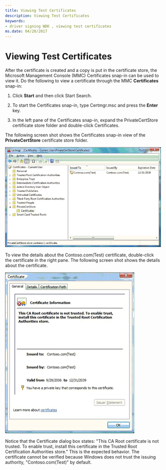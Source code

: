```yaml
---
title: Viewing Test Certificates
description: Viewing Test Certificates
keywords:
- driver signing WDK , viewing test certificates
ms.date: 04/20/2017
---
```


# Viewing Test Certificates


After the certificate is created and a copy is put in the certificate store, the Microsoft Management Console (MMC) Certificates snap-in can be used to view it. Do the following to view a certificate through the MMC **Certificates** snap-in:

1.  Click **Start** and then click Start Search.

2.  To start the Certificates snap-in, type Certmgr.msc and press the **Enter** key.

3.  In the left pane of the Certificates snap-in, expand the PrivateCertStore certificate store folder and double-click Certificates.

The following screen shot shows the Certificates snap-in view of the **PrivateCertStore** certificate store folder.

![screen shot of the certificate store showing the test certificate .](images/certstore.png)

To view the details about the Contoso.com(Test) certificate, double-click the certificate in the right pane. The following screen shot shows the details about the certificate.

![screen shot of the certificate window displaying the details of the contoso.com (test) certificate.](images/certinfo.png)

Notice that the Certificate dialog box states: "This CA Root certificate is not trusted. To enable trust, install this certificate in the Trusted Root Certification Authorities store." This is the expected behavior. The certificate cannot be verified because Windows does not trust the issuing authority, "Contoso.com(Test)" by default.

 

 





